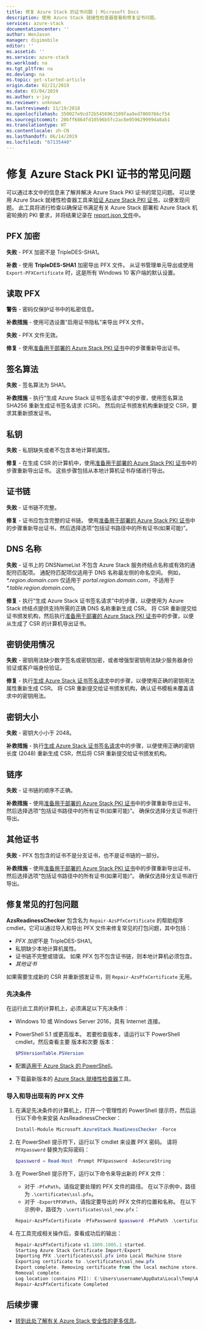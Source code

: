 ```yaml
---
title: 修复 Azure Stack 的证书问题 | Microsoft Docs
description: 使用 Azure Stack 就绪性检查器查看和修复证书问题。
services: azure-stack
documentationcenter: ''
author: WenJason
manager: digimobile
editor: ''
ms.assetid: ''
ms.service: azure-stack
ms.workload: na
ms.tgt_pltfrm: na
ms.devlang: na
ms.topic: get-started-article
origin.date: 02/21/2019
ms.date: 03/04/2019
ms.author: v-jay
ms.reviewer: unknown
ms.lastreviewed: 11/19/2018
ms.openlocfilehash: 350027e9cd72b5456961509faa9ed7009766cf54
ms.sourcegitcommit: 20bff6864fd10596b5fc2ac8e059629999da8ab1
ms.translationtype: HT
ms.contentlocale: zh-CN
ms.lasthandoff: 06/14/2019
ms.locfileid: "67135440"
---
```

# <a name="remediate-common-issues-for-azure-stack-pki-certificates"></a>修复 Azure Stack PKI 证书的常见问题

可以通过本文中的信息来了解并解决 Azure Stack PKI 证书的常见问题。 可以使用 Azure Stack 就绪性检查器工具来[验证 Azure Stack PKI 证书](azure-stack-validate-pki-certs.md)，以便发现问题。 此工具将进行检查以确保证书满足有关 Azure Stack 部署和 Azure Stack 机密轮换的 PKI 要求，并将结果记录在 [report.json 文件](azure-stack-validation-report.md)中。  

## <a name="pfx-encryption"></a>PFX 加密

**失败** - PFX 加密不是 TripleDES-SHA1。

**补救** - 使用 **TripleDES-SHA1** 加密导出 PFX 文件。 从证书管理单元导出或使用 `Export-PFXCertificate` 时，这是所有 Windows 10 客户端的默认设置。

## <a name="read-pfx"></a>读取 PFX

**警告** - 密码仅保护证书中的私密信息。  

**补救措施** - 使用可选设置“启用证书隐私”来导出 PFX 文件。   

**失败** - PFX 文件无效。  

**修复** - 使用[准备用于部署的 Azure Stack PKI 证书](azure-stack-prepare-pki-certs.md)中的步骤重新导出证书。

## <a name="signature-algorithm"></a>签名算法

**失败** - 签名算法为 SHA1。

**补救措施** - 执行“生成 Azure Stack 证书签名请求”中的步骤，使用签名算法 SHA256 重新生成证书签名请求 (CSR)。 然后向证书颁发机构重新提交 CSR，要求其重新颁发证书。

## <a name="private-key"></a>私钥

**失败** - 私钥缺失或者不包含本地计算机属性。  

**修复** - 在生成 CSR 的计算机中，使用[准备用于部署的 Azure Stack PKI 证书](azure-stack-prepare-pki-certs.md#prepare-certificates-for-deployment)中的步骤重新导出证书。 这些步骤包括从本地计算机证书存储进行导出。

## <a name="certificate-chain"></a>证书链

**失败** - 证书链不完整。  

**修复** - 证书应包含完整的证书链。 使用[准备用于部署的 Azure Stack PKI 证书](azure-stack-prepare-pki-certs.md#prepare-certificates-for-deployment)中的步骤重新导出证书，然后选择选项“包括证书路径中的所有证书(如果可能)”。 

## <a name="dns-names"></a>DNS 名称

**失败** - 证书上的 DNSNameList 不包含 Azure Stack 服务终结点名称或有效的通配符匹配项。 通配符匹配项仅适用于 DNS 名称最左侧的命名空间。 例如， _*.region.domain.com_ 仅适用于 *portal.region.domain.com*，不适用于 _*.table.region.domain.com_。

**修复** - 执行“生成 Azure Stack 证书签名请求”中的步骤，以便使用为 Azure Stack 终结点提供支持所需的正确 DNS 名称重新生成 CSR。 将 CSR 重新提交给证书颁发机构，然后执行[准备用于部署的 Azure Stack PKI 证书](azure-stack-prepare-pki-certs.md#prepare-certificates-for-deployment)中的步骤，以便从生成了 CSR 的计算机导出证书。  

## <a name="key-usage"></a>密钥使用情况

**失败** - 密钥用法缺少数字签名或密钥加密，或者增强型密钥用法缺少服务器身份验证或客户端身份验证。  

**修复** - 执行[生成 Azure Stack 证书签名请求](azure-stack-get-pki-certs.md)中的步骤，以便使用正确的密钥用法属性重新生成 CSR。 将 CSR 重新提交给证书颁发机构，确认证书模板未覆盖请求中的密钥用法。

## <a name="key-size"></a>密钥大小

**失败** - 密钥大小小于 2048。

**补救措施** - 执行[生成 Azure Stack 证书签名请求](azure-stack-get-pki-certs.md)中的步骤，以便使用正确的密钥长度 (2048) 重新生成 CSR，然后将 CSR 重新提交给证书颁发机构。

## <a name="chain-order"></a>链序

**失败** - 证书链的顺序不正确。  

**补救措施** - 使用[准备用于部署的 Azure Stack PKI 证书](azure-stack-prepare-pki-certs.md#prepare-certificates-for-deployment)中的步骤重新导出证书，然后选择选项“包括证书路径中的所有证书(如果可能)”。  确保仅选择分支证书进行导出。

## <a name="other-certificates"></a>其他证书

**失败** - PFX 包包含的证书不是分支证书，也不是证书链的一部分。  

**补救措施** - 使用[准备用于部署的 Azure Stack PKI 证书](azure-stack-prepare-pki-certs.md#prepare-certificates-for-deployment)中的步骤重新导出证书，然后选择选项“包括证书路径中的所有证书(如果可能)”。  确保仅选择分支证书进行导出。

## <a name="fix-common-packaging-issues"></a>修复常见的打包问题

**AzsReadinessChecker** 包含名为 `Repair-AzsPfxCertificate` 的帮助程序 cmdlet，它可以通过导入和导出 PFX 文件来修复常见的打包问题，其中包括：

- *PFX 加密*不是 TripleDES-SHA1。
-  私钥缺少本地计算机属性。
-  证书链不完整或错误。 如果 PFX 包不包含证书链，则本地计算机必须包含。
- *其他证书*

如果需要生成新的 CSR 并重新颁发证书，则 `Repair-AzsPfxCertificate` 无用。

### <a name="prerequisites"></a>先决条件

在运行此工具的计算机上，必须满足以下先决条件：

- Windows 10 或 Windows Server 2016，具有 Internet 连接。
- PowerShell 5.1 或更高版本。 若要检查版本，请运行以下 PowerShell cmdlet，然后查看主要  版本和次要  版本：

   ```powershell
   $PSVersionTable.PSVersion
   ```

- 配置[适用于 Azure Stack 的 PowerShell](azure-stack-powershell-install.md)。
- 下载最新版本的 [Azure Stack 就绪性检查器](https://aka.ms/AzsReadinessChecker)工具。

### <a name="import-and-export-an-existing-pfx-file"></a>导入和导出现有的 PFX 文件

1. 在满足先决条件的计算机上，打开一个管理性的 PowerShell 提示符，然后运行以下命令来安装 AzsReadinessChecker：

   ```powershell
   Install-Module Microsoft.AzureStack.ReadinessChecker -Force
   ```

2. 在 PowerShell 提示符下，运行以下 cmdlet 来设置 PFX 密码。 请将 `PFXpassword` 替换为实际密码：

   ```powershell
   $password = Read-Host -Prompt PFXpassword -AsSecureString
   ```

3. 在 PowerShell 提示符下，运行以下命令来导出新的 PFX 文件：

   - 对于 `-PfxPath`，请指定要处理的 PFX 文件的路径。 在以下示例中，路径为 `.\certificates\ssl.pfx`。
   - 对于 `-ExportPFXPath`，请指定要导出的 PFX 文件的位置和名称。 在以下示例中，路径为 `.\certificates\ssl_new.pfx`：

   ```powershell
   Repair-AzsPfxCertificate -PfxPassword $password -PfxPath .\certificates\ssl.pfx -ExportPFXPath .\certificates\ssl_new.pfx
   ```  

4. 在工具完成相关操作后，查看成功后的输出：

   ```powershell
   Repair-AzsPfxCertificate v1.1809.1005.1 started.
   Starting Azure Stack Certificate Import/Export
   Importing PFX .\certificates\ssl.pfx into Local Machine Store
   Exporting certificate to .\certificates\ssl_new.pfx
   Export complete. Removing certificate from the local machine store.
   Removal complete.
   Log location (contains PII): C:\Users\username\AppData\Local\Temp\AzsReadinessChecker\AzsReadinessChecker.log
   Repair-AzsPfxCertificate Completed
   ```

## <a name="next-steps"></a>后续步骤

- [转到此处了解有关 Azure Stack 安全性的更多信息](azure-stack-rotate-secrets.md)。
